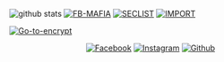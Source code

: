 ![github stats](https://github-readme-stats.vercel.app/api?username=Tech-abm&show_icons=true&theme=dark)
<a href="https://github.com/Tech-abm/Fb-Mafia"><img title="FB-MAFIA" src="https://github-readme-stats.vercel.app/api/pin/?username=Tech-abm&repo=Fb-Mafia&theme=vision-friendly-dark"></a>
<a href="https://github.com/Tech-abm/Seclist"><img title="SECLIST" src="https://github-readme-stats.vercel.app/api/pin/?username=Tech-abm&repo=Seclist&theme=vision-friendly-dark"></a>
<a href="https://github.com/Tech-abm/Import"><img title="IMPORT" src="https://github-readme-stats.vercel.app/api/pin/?username=Tech-abm&repo=Import&theme=vision-friendly-dark"></a>

<a href="https://github.com/Tech-abm/Go-to-encrypt
"><img title="Go-to-encrypt
" src="https://github-readme-stats.vercel.app/api/pin/?username=Tech-abm&repo=Go-to-encrypt
&theme=vision-friendly-dark"></a>
<p align="center">
<a href="https://fb.com/Techabm"><img title="Facebook" src="https://img.shields.io/badge/Facebook-red?style=for-the-badge&logo=facebook"></a>
<a href="https://www.instagram.com/Techabm"><img title="Instagram" src="https://img.shields.io/badge/INSTAGRAM-purple?style=for-the-badge&logo=instagram"></a>
<a href="https://github.com/Tech-abm"><img title="Github" src="https://img.shields.io/badge/Github-TECH--ABM-blue?style=for-the-badge&logo=github"></a>
